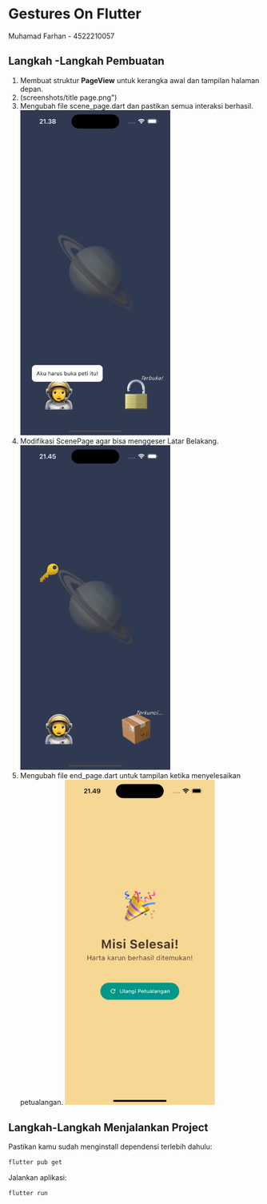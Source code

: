 # Gestures On Flutter

Muhamad Farhan - 4522210057

## Langkah -Langkah Pembuatan

1. Membuat struktur **PageView** untuk kerangka awal dan tampilan halaman depan.
2. (screenshots/title page.png")
3. Mengubah file scene_page.dart dan pastikan semua interaksi berhasil.
   <img src="screenshots/scene page 1.png" width="300">
5. Modifikasi ScenePage agar bisa menggeser Latar Belakang.
   <img src="screenshots/scene page 2.png" width="300">
7. Mengubah file end_page.dart untuk tampilan ketika menyelesaikan petualangan.
   <img src="screenshots/end page.png" width="300">


## Langkah-Langkah Menjalankan Project
Pastikan kamu sudah menginstall dependensi terlebih dahulu:

```bash
flutter pub get
```

Jalankan aplikasi:

```bash
flutter run
```
